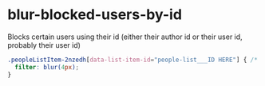 # blur-blocked-users-by-id
Blocks certain users using their id (either their author id or their user id, probably their user id)

```css
.peopleListItem-2nzedh[data-list-item-id="people-list___ID HERE"] { /* <- REPLACE "ID HERE" WITH THEIR ID */
  filter: blur(4px);
}
```
